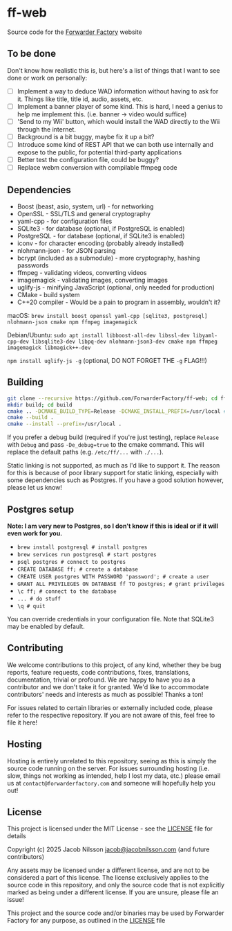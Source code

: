 # ff-web

Source code for the [Forwarder Factory](https://forwarderfactory.com) website

## To be done

Don't know how realistic this is, but here's a list of things that I want to see done or work on personally:

- [ ] Implement a way to deduce WAD information without having to ask for it. Things like title, title id, audio, assets, etc.
- [ ] Implement a banner player of some kind. This is hard, I need a genius to help me implement this. (i.e. banner -> video would suffice)
- [ ] 'Send to my Wii' button, which would install the WAD directly to the Wii through the internet.
- [ ] Background is a bit buggy, maybe fix it up a bit?
- [ ] Introduce some kind of REST API that we can both use internally and expose to the public, for potential third-party applications
- [ ] Better test the configuration file, could be buggy?
- [ ] Replace webm conversion with compilable ffmpeg code

## Dependencies

- Boost (beast, asio, system, url) - for networking
- OpenSSL - SSL/TLS and general cryptography
- yaml-cpp - for configuration files
- SQLite3 - for database (optional, if PostgreSQL is enabled)
- PostgreSQL - for database (optional, if SQLite3 is enabled)
- iconv - for character encoding (probably already installed)
- nlohmann-json - for JSON parsing
- bcrypt (included as a submodule) - more cryptography, hashing passwords
- ffmpeg - validating videos, converting videos
- imagemagick - validating images, converting images
- uglify-js - minifying JavaScript (optional, only needed for production)
- CMake - build system
- C++20 compiler - Would be a pain to program in assembly, wouldn't it?

macOS: `brew install boost openssl yaml-cpp [sqlite3, postgresql] nlohmann-json cmake npm ffmpeg imagemagick`

Debian/Ubuntu: `sudo apt install libboost-all-dev libssl-dev libyaml-cpp-dev libsqlite3-dev libpq-dev nlohmann-json3-dev cmake npm ffmpeg imagemagick libmagick++-dev`

`npm install uglify-js -g` (optional, DO NOT FORGET THE `-g` FLAG!!!)

## Building

```bash
git clone --recursive https://github.com/ForwarderFactory/ff-web; cd ff-web
mkdir build; cd build
cmake .. -DCMAKE_BUILD_TYPE=Release -DCMAKE_INSTALL_PREFIX=/usr/local # -DFF_ENABLE_SQLITE3=true -DFF_ENABLE_POSTGRESQL=true
cmake --build .
cmake --install --prefix=/usr/local .
```

If you prefer a debug build (required if you're just testing), replace `Release` with `Debug`
and pass `-De_debug=true` to the cmake command. This will replace the default paths (e.g. `/etc/ff/...` with `./...`).

Static linking is not supported, as much as I'd like to support it.
The reason for this is because of poor library support for static linking, especially with
some dependencies such as Postgres. If you have a good solution however,
please let us know!

## Postgres setup

**Note: I am very new to Postgres, so I don't know if this is ideal or if it will even work for you.**

- `brew install postgresql # install postgres`
- `brew services run postgresql # start postgres`
- `psql postgres # connect to postgres`
- `CREATE DATABASE ff; # create a database`
- `CREATE USER postgres WITH PASSWORD 'password'; # create a user`
- `GRANT ALL PRIVILEGES ON DATABASE ff TO postgres; # grant privileges`
- `\c ff; # connect to the database`
- `... # do stuff`
- `\q # quit`

You can override credentials in your configuration file. Note that SQLite3 may be
enabled by default.

## Contributing

We welcome contributions to this project, of any kind, whether they be bug reports, feature requests, code contributions,
fixes, translations, documentation, trivial or profound. We are happy to have you as a contributor and we don't take
it for granted. We'd like to accommodate contributors' needs and interests as much as possible! Thanks a ton!

For issues related to certain libraries or externally included code, please refer to the respective repository. If you
are not aware of this, feel free to file it here!

## Hosting

Hosting is entirely unrelated to this repository, seeing as this is simply the source code running on the server.
For issues surrounding hosting (i.e. slow, things not working as intended, help I lost my data, etc.) please
email us at `contact@forwarderfactory.com` and someone will hopefully help you out!

## License

This project is licensed under the MIT License - see the [LICENSE](LICENSE) file for details

Copyright (c) 2025 Jacob Nilsson <jacob@jacobnilsson.com> (and future contributors)

Any assets may be licensed under a different license, and are not to be considered a part of this license.
The license exclusively applies to the source code in this repository, and only the source code that is not
explicitly marked as being under a different license. If you are unsure, please file an issue!

This project and the source code and/or binaries may be used by Forwarder Factory for any purpose,
as outlined in the [LICENSE](LICENSE) file
